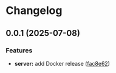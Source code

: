 # Changelog

## 0.0.1 (2025-07-08)


### Features

* **server:** add Docker release ([fac8e62](https://github.com/tiltcamp/devicemonster/commit/fac8e62904a9232d7d199b8b9bcc6d7bb068ded0))
